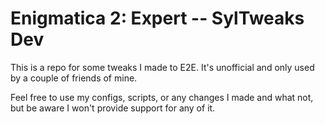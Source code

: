 <h1>Enigmatica 2: Expert -- SylTweaks Dev</h1>

This is a repo for some tweaks I made to E2E. It's unofficial and only used by a couple of friends of mine.

Feel free to use my configs, scripts, or any changes I made and what not, but be aware I won't provide support for any of it.
